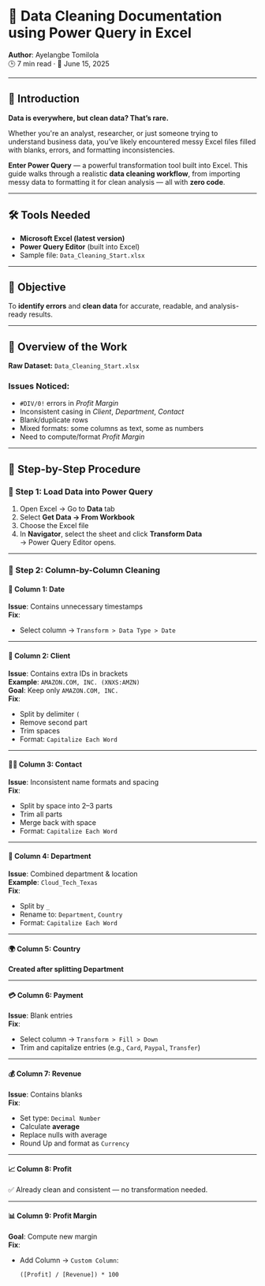 # 🧹 Data Cleaning Documentation using Power Query in Excel

**Author**: Ayelangbe Tomilola  
🕒 7 min read · 📅 June 15, 2025  

---

## 📌 Introduction

**Data is everywhere, but clean data? That’s rare.**

Whether you're an analyst, researcher, or just someone trying to understand business data, you’ve likely encountered messy Excel files filled with blanks, errors, and formatting inconsistencies.

**Enter Power Query** — a powerful transformation tool built into Excel. This guide walks through a realistic **data cleaning workflow**, from importing messy data to formatting it for clean analysis — all with **zero code**.

---

## 🛠 Tools Needed

- **Microsoft Excel (latest version)**
- **Power Query Editor** (built into Excel)
- Sample file: `Data_Cleaning_Start.xlsx`

---

## 🎯 Objective

To **identify errors** and **clean data** for accurate, readable, and analysis-ready results.

---

## 📄 Overview of the Work

**Raw Dataset:** `Data_Cleaning_Start.xlsx`

### Issues Noticed:
- `#DIV/0!` errors in *Profit Margin*  
- Inconsistent casing in *Client*, *Department*, *Contact*  
- Blank/duplicate rows  
- Mixed formats: some columns as text, some as numbers  
- Need to compute/format *Profit Margin*

---

## 🧰 Step-by-Step Procedure

### 🔹 Step 1: Load Data into Power Query

1. Open Excel → Go to **Data** tab  
2. Select **Get Data → From Workbook**  
3. Choose the Excel file  
4. In **Navigator**, select the sheet and click **Transform Data**  
→ Power Query Editor opens.

---

### 🔹 Step 2: Column-by-Column Cleaning

#### 📅 Column 1: Date  
**Issue**: Contains unnecessary timestamps  
**Fix**:  
- Select column → `Transform > Data Type > Date`

---

#### 🧾 Column 2: Client  
**Issue**: Contains extra IDs in brackets  
**Example**: `AMAZON.COM, INC. (XNXS:AMZN)`  
**Goal**: Keep only `AMAZON.COM, INC.`  
**Fix**:  
- Split by delimiter `(`  
- Remove second part  
- Trim spaces  
- Format: `Capitalize Each Word`

---

#### 🧑‍💼 Column 3: Contact  
**Issue**: Inconsistent name formats and spacing  
**Fix**:  
- Split by space into 2–3 parts  
- Trim all parts  
- Merge back with space  
- Format: `Capitalize Each Word`

---

#### 🏢 Column 4: Department  
**Issue**: Combined department & location  
**Example**: `Cloud_Tech_Texas`  
**Fix**:  
- Split by `_`  
- Rename to: `Department`, `Country`  
- Format: `Capitalize Each Word`

---

#### 🌍 Column 5: Country  
**Created after splitting Department**

---

#### 💳 Column 6: Payment  
**Issue**: Blank entries  
**Fix**:  
- Select column → `Transform > Fill > Down`  
- Trim and capitalize entries (e.g., `Card`, `Paypal`, `Transfer`)

---

#### 💰 Column 7: Revenue  
**Issue**: Contains blanks  
**Fix**:  
- Set type: `Decimal Number`  
- Calculate **average**  
- Replace nulls with average  
- Round Up and format as `Currency`

---

#### 📈 Column 8: Profit  
✅ Already clean and consistent — no transformation needed.

---

#### 📊 Column 9: Profit Margin  
**Goal**: Compute new margin  
**Fix**:  
- Add Column → `Custom Column`:  
  ```excel
  ([Profit] / [Revenue]) * 100

